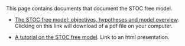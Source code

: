 This page contains documents that document the STOC free model.

- [The STOC free model: objectives, hypotheses and model overview](https://github.com/AurMad/STOCfree_model_tutorial/raw/main/STOCfree_model_description.pdf). Clicking on this link will download of a pdf file on your computer.

- [A tutorial on the STOC free model](https://aurmad.github.io/STOCfree_model_tutorial/STOCfree_model_tutorial.html#1). Link to an html presentation.